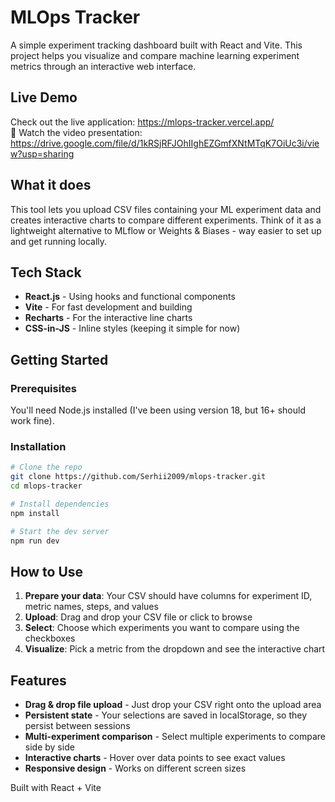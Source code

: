 # MLOps Tracker

A simple experiment tracking dashboard built with React and Vite. This project helps you visualize and compare machine learning experiment metrics through an interactive web interface.

## Live Demo

Check out the live application: https://mlops-tracker.vercel.app/  
🎥 Watch the video presentation: https://drive.google.com/file/d/1kRSjRFJOhIIghEZGmfXNtMTqK7OiUc3i/view?usp=sharing

## What it does

This tool lets you upload CSV files containing your ML experiment data and creates interactive charts to compare different experiments. Think of it as a lightweight alternative to MLflow or Weights & Biases - way easier to set up and get running locally.

## Tech Stack

- **React.js** - Using hooks and functional components
- **Vite** - For fast development and building
- **Recharts** - For the interactive line charts
- **CSS-in-JS** - Inline styles (keeping it simple for now)

## Getting Started

### Prerequisites

You'll need Node.js installed (I've been using version 18, but 16+ should work fine).

### Installation

```bash
# Clone the repo
git clone https://github.com/Serhii2009/mlops-tracker.git
cd mlops-tracker

# Install dependencies
npm install

# Start the dev server
npm run dev
```

## How to Use

1. **Prepare your data**: Your CSV should have columns for experiment ID, metric names, steps, and values
2. **Upload**: Drag and drop your CSV file or click to browse
3. **Select**: Choose which experiments you want to compare using the checkboxes
4. **Visualize**: Pick a metric from the dropdown and see the interactive chart

## Features

- **Drag & drop file upload** - Just drop your CSV right onto the upload area
- **Persistent state** - Your selections are saved in localStorage, so they persist between sessions
- **Multi-experiment comparison** - Select multiple experiments to compare side by side
- **Interactive charts** - Hover over data points to see exact values
- **Responsive design** - Works on different screen sizes

Built with React + Vite
